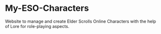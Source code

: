 # My-ESO-Characters
Website to manage and create Elder Scrolls Online Characters with the help of Lore for role-playing aspects.
